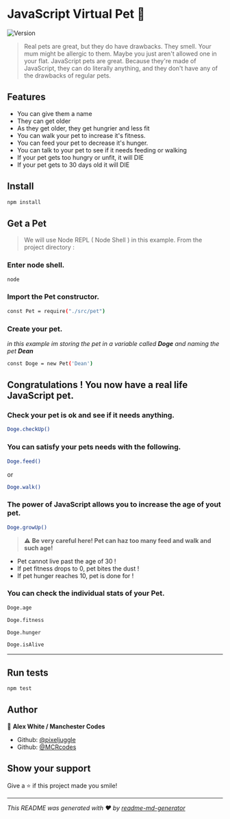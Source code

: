 <h1>JavaScript Virtual Pet 🐾</h1>
<p>
  <img alt="Version" src="https://img.shields.io/badge/version-0.0.1-blue.svg?cacheSeconds=2592000" />

</p>

> Real pets are great, but they do have drawbacks. They smell. Your mum might be allergic to them. Maybe you just aren't allowed one in your flat. JavaScript pets are great. Because they're made of JavaScript, they can do literally anything, and they don't have any of the drawbacks of regular pets.
## Features

-   You can give them a name
-   They can get older
-   As they get older, they get hungrier and less fit
-   You can walk your pet to increase it's fitness.
-   You can feed your pet to decrease it's hunger.
-   You can talk to your pet to see if it needs feeding or walking
-   If your pet gets too hungry or unfit, it will DIE
-   If your pet gets to 30 days old it will DIE

## Install

```sh
npm install
```

## Get a Pet
> We will use Node REPL ( Node Shell ) in this example.
From the project directory :
### Enter node shell.
```sh
node
```
### Import the Pet constructor.
```sh
const Pet = require("./src/pet")
```
### Create your pet. 
*in this example im storing the pet in a variable called **Doge** and naming the pet **Dean***
```sh
const Doge = new Pet('Dean')
```
## Congratulations ! You now have a real life JavaScript pet. 

### Check your pet is ok and see if it needs anything. 

```sh
Doge.checkUp()
```
### You can satisfy your pets needs with the following. 

```sh
Doge.feed()
```
or 
```sh
Doge.walk()
```
### The power of JavaScript allows you to increase the age of yout pet. 

```sh
Doge.growUp()
```

> ⚠️ **Be very careful here! Pet can haz too many feed and walk and such age!**

-   Pet cannot live past the age of 30 !
-   If pet fitness drops to 0, pet bites the dust !
-   If pet hunger reaches 10, pet is done for !

### You can check the individual stats of your Pet.

```sh
Doge.age
```
```sh
Doge.fitness
```
```sh
Doge.hunger
```
```sh
Doge.isAlive
```
***

## Run tests

```sh
npm test
```

## Author

👤 **Alex White / Manchester Codes**

* Github: [@pixeljuggle](https://github.com/pixeljuggle)
* Github: [@MCRcodes](https://github.com/MCRcodes)


## Show your support

Give a ⭐️ if this project made you smile!

***
_This README was generated with ❤️ by [readme-md-generator](https://github.com/kefranabg/readme-md-generator)_